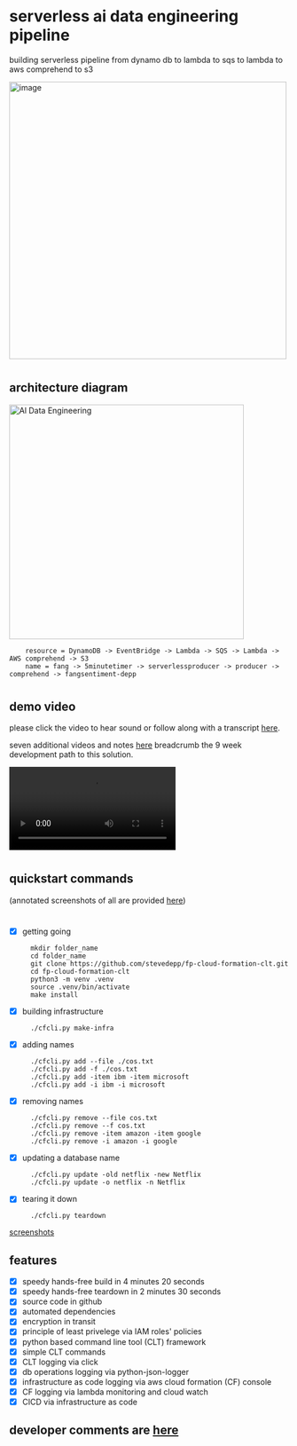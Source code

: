 # serverless ai data engineering pipeline
building serverless pipeline from dynamo db to lambda to sqs to lambda to aws comprehend to s3 

<img width="500" alt="image" src="https://user-images.githubusercontent.com/38410965/101273547-5529eb80-3764-11eb-9cfa-40ff738a857c.png">

#

## architecture diagram

<img width="423" alt="Al Data Engineering" src="https://user-images.githubusercontent.com/38410965/101269508-893de600-373d-11eb-9d52-a393e4070d67.png">

        resource = DynamoDB -> EventBridge -> Lambda -> SQS -> Lambda -> AWS comprehend -> S3  
        name = fang -> 5minutetimer -> serverlessproducer -> producer -> comprehend -> fangsentiment-depp


#

## demo video   

please click the video to hear sound or follow along with a transcript [here](https://github.com/stevedepp/fp-cloud-formation-clt/blob/main/demo_transcript.md).  

seven additional videos and notes [here](https://github.com/stevedepp/fp-cloud-formation-clt/blob/main/developer_notes.md#evolution-of-development) breadcrumb the 9 week development path to this solution.

![demo](https://user-images.githubusercontent.com/38410965/111991585-dbd3c000-8aea-11eb-86b2-52f2af0b9a27.mp4)

#

## quickstart commands
(annotated screenshots of all are provided [here](https://github.com/stevedepp/fp-cloud-formation-clt/blob/main/screenshots.md#screenshots))

#

- [x] getting going

        mkdir folder_name
        cd folder_name
        git clone https://github.com/stevedepp/fp-cloud-formation-clt.git
        cd fp-cloud-formation-clt
        python3 -m venv .venv
        source .venv/bin/activate
        make install
        
- [x] building infrastructure

        ./cfcli.py make-infra


- [x] adding names
    
        ./cfcli.py add --file ./cos.txt
        ./cfcli.py add -f ./cos.txt  
        ./cfcli.py add -item ibm -item microsoft
        ./cfcli.py add -i ibm -i microsoft

- [x] removing names
    
        ./cfcli.py remove --file cos.txt
        ./cfcli.py remove --f cos.txt
        ./cfcli.py remove -item amazon -item google
        ./cfcli.py remove -i amazon -i google

- [x] updating a database name

        ./cfcli.py update -old netflix -new Netflix
        ./cfcli.py update -o netflix -n Netflix

- [x] tearing it down

        ./cfcli.py teardown 
        
[screenshots](https://github.com/stevedepp/fp-cloud-formation-clt/blob/main/screenshots.md#serverless-ai-data-engineering-pipeline)

## features

- [x] speedy hands-free build in 4 minutes 20 seconds
- [x] speedy hands-free teardown in 2 minutes 30 seconds
- [x] source code in github
- [x] automated dependencies
- [x] encryption in transit
- [x] principle of least privelege via IAM roles' policies
- [x] python based command line tool (CLT) framework
- [x] simple CLT commands
- [x] CLT logging via click
- [x] db operations logging via python-json-logger
- [x] infrastructure as code logging via aws cloud formation (CF) console
- [x] CF logging via lambda monitoring and cloud watch
- [x] CICD via infrastructure as code

## developer comments are [here](https://github.com/stevedepp/fp-cloud-formation-clt/blob/main/developer_notes.md#developer-notes)



